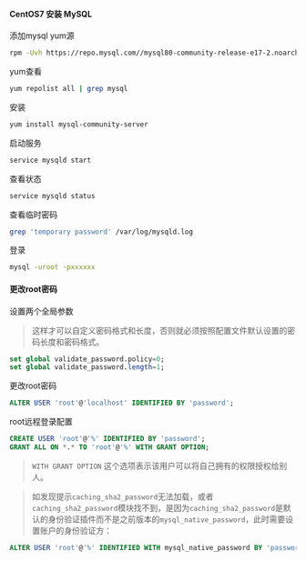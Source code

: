 #### CentOS7 安装 MySQL

添加mysql yum源
```bash
rpm -Uvh https://repo.mysql.com//mysql80-community-release-e17-2.noarch.rpm
```
yum查看
```bash
yum repolist all | grep mysql
```
安装
```bash
yum install mysql-community-server
```
启动服务
```bash
service mysqld start
```
查看状态
```bash
service mysqld status
```
查看临时密码
```bash
grep 'temporary password' /var/log/mysqld.log
```
登录
```bash
mysql -uroot -pxxxxxx
```

#### 更改root密码

设置两个全局参数
> 这样才可以自定义密码格式和长度，否则就必须按照配置文件默认设置的密码长度和密码格式。

```sql
set global validate_password.policy=0;
set global validate_password.length=1;
```
更改root密码
```sql
ALTER USER 'root'@'localhost' IDENTIFIED BY 'password';
```
root远程登录配置
```sql
CREATE USER 'root'@'%' IDENTIFIED BY 'password';
GRANT ALL ON *.* TO 'root'@'%' WITH GRANT OPTION;
```
> `WITH GRANT OPTION` 这个选项表示该用户可以将自己拥有的权限授权给别人。

> 如发现提示`caching_sha2_password`无法加载，或者`caching_sha2_password`模块找不到，是因为`caching_sha2_password`是默认的身份验证插件而不是之前版本的`mysql_native_password`，此时需要设置账户的身份验证方：
```sql
ALTER USER 'root'@'%' IDENTIFIED WITH mysql_native_password BY 'password';
```